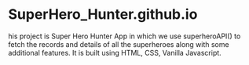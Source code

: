 # SuperHero_Hunter.github.io
his project is Super Hero Hunter App in which we use superheroAPI() to fetch the records and details of all the superheroes along with some additional features. It is built using HTML, CSS, Vanilla Javascript.
